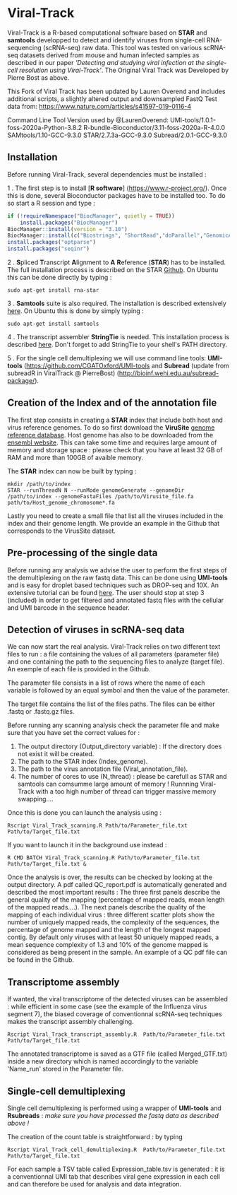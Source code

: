 # Viral-Track

Viral-Track is a R-based computational software based on **STAR** and **samtools** developped to detect and identify viruses from single-cell RNA-sequencing (scRNA-seq) raw data. This tool was tested on various scRNA-seq datasets derived from mouse and human infected samples as described in our paper *'Detecting and studying viral infection at the single-cell resolution using Viral-Track'*.
The Original Viral Track was Developed by Pierre Bost as above. 

This Fork of Viral Track has been updated by Lauren Overend and includes additional scripts, a slightly altered output and downsampled FastQ Test data from: 
https://www.nature.com/articles/s41597-019-0116-4

Command Line Tool Version used by @LaurenOverend: 
UMI-tools/1.0.1-foss-2020a-Python-3.8.2 
R-bundle-Bioconductor/3.11-foss-2020a-R-4.0.0
SAMtools/1.10-GCC-9.3.0
STAR/2.7.3a-GCC-9.3.0
Subread/2.0.1-GCC-9.3.0


Installation
-------------

Before running Viral-Track, several dependencies must be installed :

1 . The first step is to install [**R software**] (https://www.r-project.org/). Once this is done, several Bioconductor packages  have to be installed too. To do so start a R session and type :


```r
if (!requireNamespace("BiocManager", quietly = TRUE))
    install.packages("BiocManager")
BiocManager::install(version = "3.10") 
BiocManager::install(c("Biostrings", "ShortRead","doParallel","GenomicAlignments","Gviz","GenomicFeatures","Rsubread"))
install.packages("optparse")
install.packages("seqinr")
```


2 . **S**pliced **T**ranscript **A**lignment to **A** **R**eference (**STAR**) has to be installed. The full installation process is described on the STAR [Github](https://github.com/alexdobin/STAR). On Ubuntu this can be done directly by typing :

```batch
sudo apt-get install rna-star
```
3 . **Samtools** suite is also required. The installation is described extensively [here](http://www.htslib.org/download/). On Ubuntu this is done by simply typing :

```batch
sudo apt-get install samtools
```

4 . The transcript assembler **StringTie** is needed. This installation process is described [here](https://ccb.jhu.edu/software/stringtie/). Don't forget to add StringTie to your shell's PATH directory.

5 . For the single cell demultiplexing we will use command line tools: **UMI-tools** (https://github.com/CGATOxford/UMI-tools and **Subread** (update from subreadR in ViralTrack @ PierreBost) (http://bioinf.wehi.edu.au/subread-package/). 


Creation of the  Index and of the annotation file 
----------

The first step consists in creating a **STAR** index that include both host and virus reference genomes.
To do so first download the **ViruSite**  [genome reference database](http://www.virusite.org/index.php?nav=download). Host genome has also to be downloaded from the [ensembl website](https://www.ensembl.org/info/data/ftp/index.html). 
This can take some time and requires large amount of memory and storage space : please check that you have at least 32 GB of RAM and more than 100GB of avaible memory.

The  **STAR** index can now be built by typing :

```batch
mkdir /path/to/index
STAR --runThreadN N --runMode genomeGenerate --genomeDir /path/to/index --genomeFastaFiles /path/to/Virusite_file.fa  path/to/Host_genome_chromosome*.fa 
```

Lastly you need to create a small file that list all the viruses included in the index and their genome length. We provide an example in the Github that corresponds to the VirusSite dataset.

Pre-processing of the single data
----

Before running any analysis we advise the user to perform the first steps of the demultiplexing on the  raw fastq data. This can be done using **UMI-tools** and is easy for droplet based techniques such as DROP-seq and 10X. An extensive tutorial can be found [here](https://github.com/CGATOxford/UMI-tools/blob/master/doc/Single_cell_tutorial.md). The user should stop at step 3 (included) in order to get filtered and annotated fastq files with the cellular and UMI barcode in the sequence header.

Detection of viruses in scRNA-seq data
---------------

We can now start the real analysis. Viral-Track relies on two different text files to run : a file containing the values of all parameters (parameter file) and one containing the path to the sequencing files to analyze (target file). An exemple of each file is provided in the Github. 


The parameter file consists in a list of rows where the name of each variable is followed by an equal symbol and then the value of the parameter.

The target file contains the list of the files paths. The files can be either .fastq or .fastq.gz files.

Before running any scanning analysis check the parameter file and make sure that you have set the correct values for :

1. The output directory (Output_directory variable) : If the directory does not exist it will be created.
2. The path to the STAR index (Index_genome).
3. The path to the virus annotation file (Viral_annotation_file).
4. The number of cores to use (N_thread) : please be carefull as STAR and samtools can comsumme large amount of memory ! Runnning Viral-Track with a too high number of thread can trigger massive memory swapping....

Once this is done you can launch the analysis using :

```batch
Rscript Viral_Track_scanning.R Path/to/Parameter_file.txt Path/to/Target_file.txt
```
If you want to launch it in the background use instead :

```batch
R CMD BATCH Viral_Track_scanning.R Path/to/Parameter_file.txt Path/to/Target_file.txt &
```

Once the analysis is over, the results can be checked by looking at the output directory. A pdf called QC_report.pdf is automatically generated and described the most important results :
The three first panels describe the general quality of the mapping (percentage of mapped reads, mean length of the mapped reads....). The next panels describe the quality of the mapping of each individual virus : three different scatter plots show the number of uniquely mapped reads, the complexity of the sequences, the percentage of genome mapped and the length of the longest mapped contig. By default only viruses with at least 50 uniquely mapped reads, a mean sequence complexity of 1.3 and 10% of the genome mapped is considered as being present in the sample.
An example of a QC pdf file can be found in the Github.

Transcriptome assembly
---------------

 If wanted, the viral transcriptome of the detected viruses can be assembled : while efficient in some case (see the example of the Influenza virus segment 7), the biased coverage of conventionnal scRNA-seq techniques makes the transcript assembly challenging.

```batch
Rscript Viral_Track_transcript_assembly.R  Path/to/Parameter_file.txt Path/to/Target_file.txt 
```
The annotated transcriptome is saved as a GTF file (called Merged_GTF.txt) inside a new directory which is named accordingly to the variable 'Name_run' stored in the Parameter file. 


Single-cell demultiplexing 
---------------

Single cell demultiplexing is performed using a wrapper of **UMI-tools** and **Rsubreads** : _make sure you have processed the fastq data as described above !_

The creation of the count table is straightforward : by typing 

```batch
Rscript Viral_Track_cell_demultiplexing.R  Path/to/Parameter_file.txt Path/to/Target_file.txt 
```
For each sample a TSV table called Expression_table.tsv is generated  : it is a conventionnal UMI tab that describes viral gene expression in each cell and can therefore be used for analysis and data integration.

